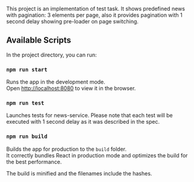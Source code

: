 This project is an implementation of test task. It shows predefined news with pagination: 3 elements per page,
also it provides pagination with 1 second delay showing pre-loader on page switching.

## Available Scripts

In the project directory, you can run:

### `npm run start`

Runs the app in the development mode.<br>
Open [http://localhost:8080](http://localhost:8080) to view it in the browser.

### `npm run test`

Launches tests for news-service. Please note that each test will be executed with 1 second delay as it was described in the spec.
### `npm run build`

Builds the app for production to the `build` folder.<br>
It correctly bundles React in production mode and optimizes the build for the best performance.

The build is minified and the filenames include the hashes.<br>